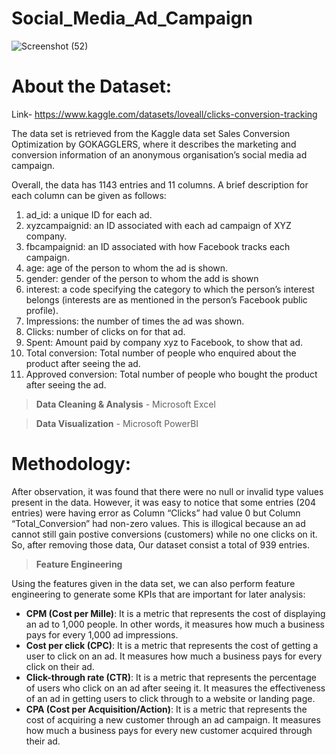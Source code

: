 # Social_Media_Ad_Campaign

![Screenshot (52)](https://github.com/RigonMetis/Social_Media_Ad_Campaign/assets/101653114/8da394b2-6bb1-4caf-be75-144155be71a2)

# About the Dataset:

Link- https://www.kaggle.com/datasets/loveall/clicks-conversion-tracking

The data set is retrieved from the Kaggle data set Sales Conversion Optimization by GOKAGGLERS, where it describes the marketing and conversion information of an anonymous organisation’s social media ad campaign.

Overall, the data has 1143 entries and 11 columns. A brief description for each column can be given as follows:

1. ad_id: a unique ID for each ad.
2. xyzcampaignid: an ID associated with each ad campaign of XYZ company.
3. fbcampaignid: an ID associated with how Facebook tracks each campaign.
4. age: age of the person to whom the ad is shown.
5. gender: gender of the person to whom the add is shown
6. interest: a code specifying the category to which the person’s interest belongs (interests are as mentioned in 
the person’s Facebook public profile).
7. Impressions: the number of times the ad was shown.
8. Clicks: number of clicks on for that ad.
9. Spent: Amount paid by company xyz to Facebook, to show that ad.
10. Total conversion: Total number of people who enquired about the product after seeing the ad.
11. Approved conversion: Total number of people who bought the product after seeing the ad.

>**Data Cleaning & Analysis** - Microsoft Excel

>**Data Visualization** - Microsoft PowerBI

# Methodology:
After observation, it was found that there were no null or invalid type values present in the data. However, it was easy to notice that some entries (204 entries) were having error as Column “Clicks” had value 0 but Column “Total_Conversion”
had non-zero values. This is illogical because an ad cannot still gain postive conversions (customers) while no one clicks on it. So, after removing those data, Our dataset consist a total of 939 entries.

>**Feature Engineering**

Using the features given in the data set, we can also perform feature engineering to generate some KPIs that are important for later analysis:

- **CPM (Cost per Mille)**: It is a metric that represents the cost of displaying an ad to 1,000 people. In other words, it measures how much a business pays for every 1,000 ad impressions.
- **Cost per click (CPC)**: It is a metric that represents the cost of getting a user to click on an ad. It measures how much a business pays for every click on their ad.
- **Click-through rate (CTR)**: It is a metric that represents the percentage of users who click on an ad after seeing it. It measures the effectiveness of an ad in getting users to click through to a website or landing page.
- **CPA (Cost per Acquisition/Action)**: It is a metric that represents the cost of acquiring a new customer through an ad campaign. It measures how much a business pays for every new customer acquired through their ad.

